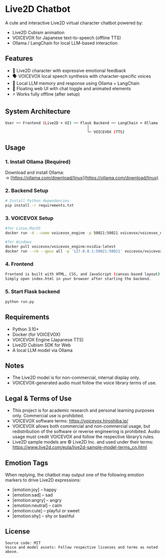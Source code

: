 # Live2D Chatbot

A cute and interactive Live2D virtual character chatbot powered by:
- Live2D Cubism animation
- VOICEVOX for Japanese text-to-speech (offline TTS)
- Ollama / LangChain for local LLM-based interaction

## Features

- 💬 Live2D character with expressive emotional feedback
- 🗣️ VOICEVOX local speech synthesis with character-specific voices
- 🧠 Local LLM memory and response using Ollama + LangChain
- 🎀 Floating web UI with chat toggle and animated elements
- ⚡  Works fully offline (after setup)

## System Architecture
```bash
User ── Frontend (Live2D + UI) ── Flask Backend ── LangChain + Ollama
                                     │
                                     └─ VOICEVOX (TTS)
```
## Usage
### 1. Install Ollama (Required)
Download and install Ollama:  
-> [https://ollama.com/download/linux](https://ollama.com/download/linux)  

### 2. Backend Setup
```bash
# Install Python dependencies
pip install -r requirements.txt
```
### 3. VOICEVOX Setup
```bash
#for Linux,MacOS
docker run -d --name voicevox_engine -p 50021:50021 voicevox/voicevox_engine 
```
```bash
#for Windows
docker pull voicevox/voicevox_engine:nvidia-latest
docker run --rm --gpus all -p '127.0.0.1:50021:50021' voicevox/voicevox_engine:nvidia-latest 
```
### 4. Frontend
```bash
Frontend is built with HTML, CSS, and JavaScript (canvas-based layout).
Simply open index.html in your browser after starting the backend.
```
### 5. Start Flask backend
```bash
python run.py
```


## Requirements
*	Python 3.10+
*	Docker (for VOICEVOX)
*	VOICEVOX Engine (Japanese TTS)
*	Live2D Cubism SDK for Web
*	A local LLM model via Ollama

## Notes
*	The Live2D model is for non-commercial, internal display only.
*	VOICEVOX-generated audio must follow the voice library terms of use.

## Legal & Terms of Use
*	This project is for academic research and personal learning purposes only. Commercial use is prohibited.
*	VOICEVOX software terms: https://voicevox.hiroshiba.jp/
*	VOICEVOX allows both commercial and non-commercial usage, but redistribution of the software or reverse engineering is prohibited. Audio usage must credit VOICEVOX and follow the respective library’s rules.
*	Live2D sample models are © Live2D Inc. and used under their terms: https://www.live2d.com/eula/live2d-sample-model-terms_cn.html

## Emotion Tags

When replying, the chatbot may output one of the following emotion markers to drive Live2D expressions:
*	[emotion:joy] – happy
*	[emotion:sad] – sad
*	[emotion:angry] – angry
*	[emotion:neutral] – calm
*	[emotion:cute] – playful or sweet
*	[emotion:shy] – shy or bashful

## License
```
Source code: MIT
Voice and model assets: Follow respective licenses and terms as noted above.
```